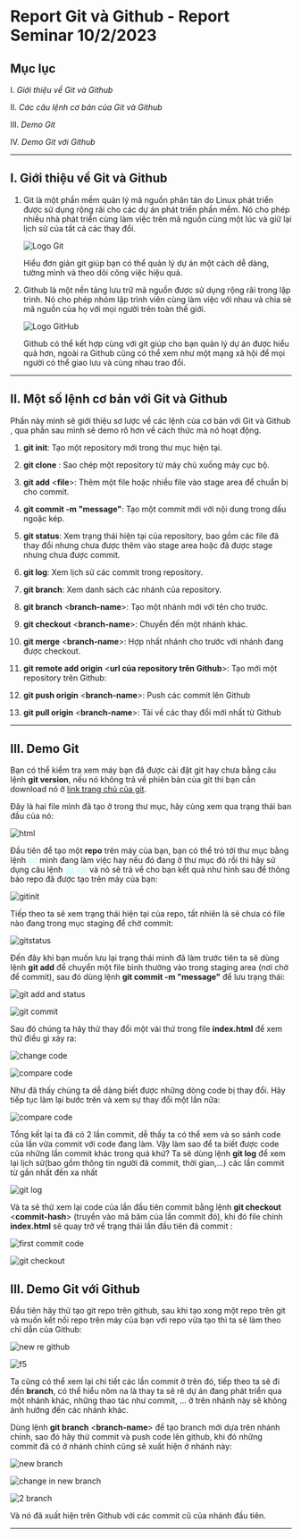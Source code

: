 # **Report Git và Github - Report Seminar 10/2/2023**

## **Mục lục**

I. *Giới thiệu về Git và Github*

II. *Các câu lệnh cơ bản của Git và Github*

III. *Demo Git*

IV. *Demo Git với Github*

---

## **I. Giới thiệu về Git và Github**
1. Git là một phần mềm quản lý mã nguồn phân tán do Linux phát triển được sử dụng rộng rãi cho các dự án phát triển phần mềm. Nó cho phép nhiều nhà 
phát triển cùng làm việc trên mã nguồn cùng một lúc và giữ lại lịch sử của tất cả các thay đổi.
    
    ![Logo Git](https://git-scm.com/images/logos/downloads/Git-Logo-White.png)

    Hiểu đơn giản git giúp bạn có thể quản lý dự án một cách dễ dàng, tường mình và theo dõi công việc hiệu quả.
    
2. Github là một nền tảng lưu trữ mã nguồn được sử dụng rộng rãi trong lập trình. Nó cho phép nhóm lập trình viên cùng làm việc với nhau và chia sẻ mã nguồn của họ với mọi người trên toàn thế giới.

    ![Logo GitHub](https://lthub.ubc.ca/files/2021/06/GitHub-Logo.png)

    Github có thể kết hợp cùng với git giúp cho bạn quản lý dự án được hiểu quả hơn, ngoài ra Github cũng có thể xem như một mạng xã hội để mọi người có thể giao lưu và cùng nhau trao đổi.

---

## **II. Một số lệnh cơ bản với Git và Github**
Phần này mình sẽ giới thiệu sơ lược về các lệnh của cơ bản với Git và Github , qua phần sau mình sẽ demo rõ hơn về cách thức mà nó hoạt động.
1. **git init**: Tạo một repository mới trong thư mục hiện tại.

2. **git clone** <repository>: Sao chép một repository từ máy chủ xuống máy cục bộ.

3. **git add** <**file**>: Thêm một file hoặc nhiều file vào stage area để chuẩn bị cho commit.

4. **git commit -m "message"**: Tạo một commit mới với nội dung trong dấu ngoặc kép.

5. **git status**: Xem trạng thái hiện tại của repository, bao gồm các file đã thay đổi nhưng chưa được thêm vào stage area hoặc đã được stage nhưng chưa được commit.

6. **git log**: Xem lịch sử các commit trong repository.

7. **git branch**: Xem danh sách các nhánh của repository.

8. **git branch** <**branch-name**>: Tạo một nhánh mới với tên cho trước.

9. **git checkout** <**branch-name**>: Chuyển đến một nhánh khác.

10. **git merge** <**branch-name**>: Hợp nhất nhánh cho trước với nhánh đang được checkout.

11. **git remote add origin** <**url của repository trên Github**>: Tạo mới một repository trên Github:

12. **git push origin** <**branch-name**>: Push các commit lên Github

13. **git pull origin** <**branch-name**>: Tải về các thay đổi mới nhất từ Github

---

## **III. Demo Git**

Bạn có thể kiểm tra xem máy bạn đã được cài đặt git hay chưa bằng câu lệnh **git version**, nếu nó không trả về phiên bản của git thì bạn cần download nó ở [link trang chủ của git](https://git-scm.com/).

Đây là hai file mình đã tạo ở trong thư mục, hãy cùng xem qua trạng thái ban đầu của nó:

![html](img/html.png)

Đầu tiên để tạo một **repo** trên máy của bạn, bạn có thể trỏ tới thư mục bằng lệnh <span style="color: #99FFFF">cd</span> mình đang làm việc hay nếu đó đang ở thư mục đó rồi thì hãy sử dụng câu lệnh <span style="color: #99FFFF">git init</span> và nó sẽ trả về cho bạn kết quả như hình sau để thông báo repo đã được tạo trên máy của bạn:

![gitinit](img\gitinit.png)

Tiếp theo ta sẽ xem trạng thái hiện tại của repo, tất nhiên là sẽ chưa có file nào đang trong mục staging để chờ commit:

![gitstatus](img\gitst1.png)

Đến đây khi bạn muốn lưu lại trạng thái mình đã làm trước tiên ta sẽ dùng lệnh **git add** để chuyển một file bình thường vào trong staging area (nơi chờ để commit), sau đó dùng lệnh **git commit -m "message"** để lưu trạng thái:

![git add and status](img/gitadd1.png)

![git commit](img/gitcommit1.png)

Sau đó chúng ta hãy thử thay đổi một vài thứ trong file **index.html** để xem thử điều gì xảy ra:

![change code](img/indexchange1.png)

![compare code](img/compare1.png)

Như đã thấy chúng ta dễ dàng biết được những dòng code bị thay đổi. Hãy tiếp tục làm lại bước trên và xem sự thay đổi một lần nữa:

![compare code](img/compare2.png)

Tổng kết lại ta đã có 2 lần commit, dễ thấy ta có thể xem và so sánh code của lần vừa commit với code đang làm. Vậy làm sao để ta biết được code của những lần commit khác trong quá khứ? Ta sẽ dùng lệnh **git log** để xem lại lịch sử(bao gồm thông tin người đã commit, thời gian,...) các lần commit từ gần nhất đến xa nhất 

![git log](img\gitlog1.png)

Và ta sẽ thử xem lại code của lần đầu tiên commit bằng lệnh **git checkout** <**commit-hash**> (truyền vào mã băm của lần commit đó), khi đó file chính **index.html** sẽ quay trở về trạng thái lần đầu tiên đã commit :

![first commit code](img/indexcommit1.png)

![git checkout](img/gitcheckout1.png)

## **III. Demo Git với Github**

Đầu tiên hãy thử tạo git repo trên github, sau khi tạo xong một repo trên git và muốn kết nối repo trên máy của bạn với repo vừa tạo thì ta sẽ làm theo chỉ dẫn của Github:
 
![new re github](img/repogithub.png)

![f5](img/f5.png)

Ta cũng có thể xem lại chi tiết các lần commit ở trên đó, tiếp theo ta sẽ đi đến **branch**, có thể hiểu nôm na là thay ta sẽ rẽ dự án đang phát triển qua một nhánh khác, những thao tác như commit, ... ở trên nhánh này sẽ không ảnh hưởng đến các nhánh khác.

Dùng lệnh **git branch** <**branch-name**> để tạo branch mới dựa trên nhánh chính, sao đó hãy thử commit và push code lên github, khi đó những commit đã có ở nhánh chính cũng sẽ xuất hiện ở nhánh này:

![new branch](img/brachnew.png)

![change in new branch](img/branchchange.png)

![2 branch](img/new.png)

Và nó đã xuất hiện trên Github với các commit cũ của nhánh đầu tiên.

---
